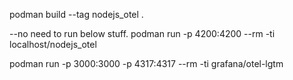 podman build --tag nodejs_otel .

--no need to run below stuff.
podman run -p 4200:4200 --rm -ti localhost/nodejs_otel

podman run -p 3000:3000 -p 4317:4317 --rm -ti grafana/otel-lgtm
